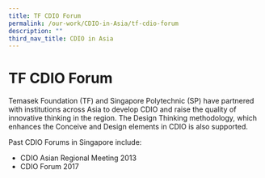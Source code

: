 ```yaml
---
title: TF CDIO Forum
permalink: /our-work/CDIO-in-Asia/tf-cdio-forum
description: ""
third_nav_title: CDIO in Asia
---
```

# TF CDIO Forum

Temasek Foundation (TF) and Singapore Polytechnic (SP) have partnered with institutions across Asia to develop CDIO and raise the quality of innovative thinking in the region. The Design Thinking methodology, which enhances the Conceive and Design elements in CDIO is also supported.

Past CDIO Forums in Singapore include:

* CDIO Asian Regional Meeting 2013
* CDIO Forum 2017